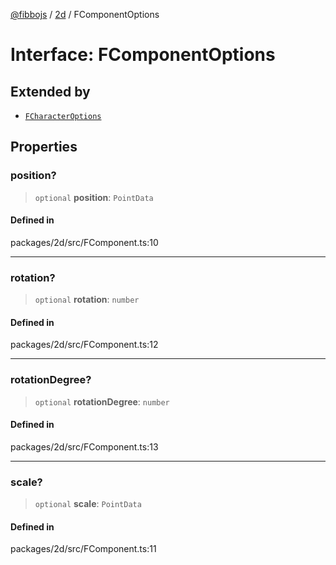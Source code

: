 [@fibbojs](/api/index) / [2d](/api/2d) / FComponentOptions

# Interface: FComponentOptions

## Extended by

- [`FCharacterOptions`](FCharacterOptions.md)

## Properties

### position?

> `optional` **position**: `PointData`

#### Defined in

packages/2d/src/FComponent.ts:10

***

### rotation?

> `optional` **rotation**: `number`

#### Defined in

packages/2d/src/FComponent.ts:12

***

### rotationDegree?

> `optional` **rotationDegree**: `number`

#### Defined in

packages/2d/src/FComponent.ts:13

***

### scale?

> `optional` **scale**: `PointData`

#### Defined in

packages/2d/src/FComponent.ts:11
